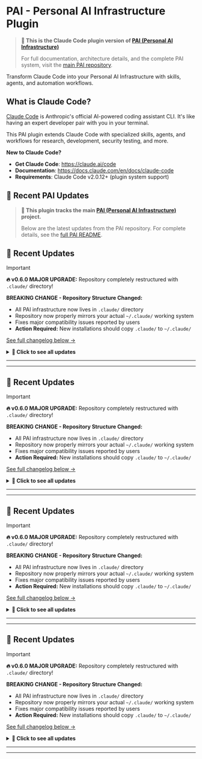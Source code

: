 # PAI - Personal AI Infrastructure Plugin

> **🔗 This is the Claude Code plugin version of [PAI (Personal AI Infrastructure)](https://github.com/danielmiessler/PAI)**
>
> For full documentation, architecture details, and the complete PAI system, visit the [main PAI repository](https://github.com/danielmiessler/PAI).

Transform Claude Code into your Personal AI Infrastructure with skills, agents, and automation workflows.

## What is Claude Code?

[Claude Code](https://claude.ai/code) is Anthropic's official AI-powered coding assistant CLI. It's like having an expert developer pair with you in your terminal.

This PAI plugin extends Claude Code with specialized skills, agents, and workflows for research, development, security testing, and more.

**New to Claude Code?**
- **Get Claude Code**: https://claude.ai/code
- **Documentation**: https://docs.claude.com/en/docs/claude-code
- **Requirements**: Claude Code v2.0.12+ (plugin system support)






## 📢 Recent PAI Updates

> **🔗 This plugin tracks the main [PAI (Personal AI Infrastructure)](https://github.com/danielmiessler/PAI) project.**
>
> Below are the latest updates from the PAI repository. For complete details, see the [full PAI README](./docs/PAI-README.md).

## 🚀 **Recent Updates**

> [!IMPORTANT]
> **🔥 v0.6.0 MAJOR UPGRADE:** Repository completely restructured with `.claude/` directory!
>
> **BREAKING CHANGE - Repository Structure Changed:**
> - All PAI infrastructure now lives in `.claude/` directory
> - Repository now properly mirrors your actual `~/.claude/` working system
> - Fixes major compatibility issues reported by users
> - **Action Required:** New installations should copy `.claude/` to `~/.claude/`
>
> [See full changelog below →](#-recent-updates)

<details>
<summary><strong>📅 Click to see all updates</strong></summary>

### Recent Manual Updates

- **✨ Oct 31:** v1.2.0 - Skills-as-Containers Migration - Complete architectural upgrade
- **✨ Oct 19:** Session-start hook now loads PAI skill - improved Skills system bootstrap
- **✨ Oct 18:** Major repo cleanup - fixed missing files, hooks, settings
- **✨ v0.5.0:** Skills-based architecture with 92.5% token reduction

### Automated Documentation Updates

<details>
<summary>📅 2025-10-20 - Settings: 1 updated</summary>

*Updated by pre-commit hook: 1 modified*
</details>

<details>
<summary>📅 2025-10-19 - Voice: 2 updated</summary>

*Updated by pre-commit hook: 3 modified*
</details>

<details>
<summary>📅 2025-10-19 - Skills: 1 updated, 5 removed</summary>

*Updated by pre-commit hook: 1 modified, 5 deleted*
</details>

<details>
<summary>📅 2025-10-19 - Hooks: 2 new, 1 removed, Settings: 1 updated</summary>

*Updated by pre-commit hook: 3 added, 1 modified, 1 deleted*
</details>

---

### Version History

<details>
<summary><strong>📅 v1.2.0 - Skills-as-Containers Migration 🔥 ARCHITECTURAL UPGRADE</strong></summary>

**The Problem:**
Commands were scattered in a flat global namespace (`~/.claude/commands/`), making it hard to discover related functionality, maintain consistency, and understand domain boundaries. The architecture needed hierarchical organization that matched how capabilities are naturally grouped.

**The Solution:**
Complete migration to Skills-as-Containers pattern:
- Moved 73 commands into skill-specific `workflows/` subdirectories
- Enhanced 21 skills with proper workflow organization
- Established deprecation pattern for future architectural upgrades
- Documented the complete migration process

**What Changed:**
```
Before (v0.6.0):
~/.claude/
├── commands/
│   ├── write-blog.md
│   ├── publish-blog.md
│   ├── quick-research.md
│   ├── extensive-research.md
│   └── [75+ scattered commands]
└── skills/
    ├── blogging/SKILL.md
    └── research/SKILL.md

After (v1.2.0):
~/.claude/
├── commands/               # Empty (commands moved to skills)
└── skills/
    ├── blogging/
    │   ├── SKILL.md
    │   └── workflows/
    │       ├── write.md
    │       └── publish.md
    └── research/
        ├── SKILL.md
        └── workflows/
            ├── quick.md
            └── extensive.md
```

**Architecture Benefits:**
- ✅ Domain knowledge colocated with workflows
- ✅ Clear ownership and responsibility
- ✅ Natural language routing: Skills → Workflows
- ✅ Easier discovery of related capabilities
- ✅ Better encapsulation of domain context

**Migration Stats:**
- 73 commands migrated to skill workflows
- 21 skills enhanced with workflows/ directories
- 1 new skill created (content-enhancement)
- Commands directory reduced from 75 files to 0
- Zero errors, 100% QA pass rate
- Complete in ~25 minutes using parallel agents

**Documentation:**
- See `docs/ARCHITECTURE.md` for Skills-as-Containers pattern
- Deprecation pattern established in `history/upgrades/deprecated/`
- Complete migration audit trail preserved

</details>

<details>
<summary><strong>📅 v0.6.0 - Repository Restructure with .claude/ Directory 🔥 MAJOR UPDATE</strong></summary>

**The Problem:**
Users reported issues with PAI not working correctly because the repository structure didn't match the actual working system. The real PAI system expects all infrastructure to live in `~/.claude/`, but the repo had everything at root level. This caused confusion and compatibility problems.

**The Solution:**
Complete repository restructure to mirror the actual working system:
- Created `.claude/` directory at repository root
- Moved ALL PAI infrastructure into `.claude/` (agents, commands, documentation, hooks, skills, voice-server, etc.)
- Kept GitHub infrastructure at root (README, LICENSE, .gitignore, .github, etc.)
- Repository now serves as a true reference implementation

**What Changed:**
```
Before (v0.5.0):
/PAI/
├── agents/
├── commands/
├── documentation/
├── hooks/
├── skills/
├── voice-server/
├── settings.json
├── .mcp.json
├── setup.sh
└── README.md

After (v0.6.0):
/PAI/
├── .claude/                 # ← NEW: All PAI infrastructure here
│   ├── agents/
│   ├── commands/
│   ├── documentation/
│   ├── hooks/
│   ├── skills/
│   ├── voice-server/
│   ├── settings.json
│   ├── .mcp.json
│   └── setup.sh
├── README.md               # GitHub infrastructure stays at root
├── LICENSE
└── .gitignore
```

**Why This Matters:**
1. **Proper Emulation:** Repository now accurately represents how PAI works in production
2. **Easier Setup:** Users can see exactly how their `~/.claude/` directory should be structured
3. **Less Confusion:** Clear separation between GitHub files and PAI infrastructure
4. **Better Documentation:** Structure itself serves as documentation
5. **Reference Implementation:** Can be copied/referenced directly for setup

**Migration:**
- No action required for existing installations
- New users get the correct structure from the start
- All documentation updated to reflect new paths

**Rationale:**
The PAI system is designed to live in `~/.claude/` on your system. By organizing the repository to mirror this structure, we make it immediately clear how PAI should be set up. This is especially important for new users who are trying to understand the system architecture and for contributors who need to know where files belong.

</details>

<details>
<summary><strong>📅 v0.5.0 - Skills-Based PAI Architecture (92.5% Token Reduction)</strong></summary>

**Major Architectural Improvement:**
- **Zero hook overhead** - Eliminated all context loading from UserPromptSubmit hook
- **92.5% token reduction** - From 4000 tokens/interaction to 300 tokens
- **Pure skills architecture** - Core identity in skill description (always in system prompt)
- **On-demand context** - Full context loaded only when explicitly needed

**What Changed:**
- Added YAML frontmatter to `skills/PAI/SKILL.md` with comprehensive system description
- Core identity + critical security now in skill description (always present)
- Removed `MINIMAL.md` entirely (no longer needed)
- Hook renamed to `update-tab-titles.ts` (only handles tab titles, zero context)
- Flat file structure in `skills/PAI/` (no `/contexts` subdirectory)

**Architecture:**
- **Tier 1 (Always On):** Skill description in system prompt (~300 tokens) - identity, critical security, architecture explanation
- **Tier 2 (On Demand):** `SKILL.md` body loaded when PAI skill invoked (~4000 tokens) - contacts, preferences, voice IDs, detailed security
- **Hook:** Only updates tab titles (0 tokens context overhead)

**Benefits:**
- Cleanest possible architecture - fully embraces Claude Code skills system
- Context always relevant - skill description always present, full context on-demand
- Easy to customize - clear YAML frontmatter with `[CUSTOMIZE:]` markers
- Scales efficiently - adding content doesn't multiply token costs

**Files:**
- `skills/PAI/SKILL.md` - Full context with YAML frontmatter
- `skills/PAI/contacts.md` - Contact templates
- `skills/PAI/preferences.md` - Stack preferences templates
- `skills/PAI/response-format.md` - Response format templates
- `skills/PAI/security-detailed.md` - Security procedures
- `skills/PAI/voice-ids.md` - Voice system configuration (optional)
- `hooks/update-tab-titles.ts` - Tab title updates only

</details>

<details>
<summary><strong>📅 v0.4.0 - Repository Restructure 🔥 BREAKING CHANGE</strong></summary>

**⚠️ Breaking Changes:**
- PAI_DIR environment variable: Change from `/path/to/PAI/PAI_DIRECTORY` to `/path/to/PAI`
- Repository renamed: `PAI` → `Personal_AI_Infrastructure`

**What Changed:**
- Moved all `PAI_DIRECTORY/` contents to repository root (agents/, skills/, commands/, etc.)
- Repository renamed for clarity and better SEO
- All functional directories now immediately visible on GitHub
- GitHub automatically redirects old URLs to new

**Migration:**
1. Update PAI_DIR: `export PAI_DIR="/path/to/PAI"` (remove `/PAI_DIRECTORY`)
2. Reload shell: `source ~/.zshrc`
3. Pull latest: `git pull`
4. Update remote: `git remote set-url origin git@github.com:danielmiessler/Personal_AI_Infrastructure.git`

</details>

<details>
<summary><strong>📅 v0.3.2 - Fabric Skill with Intelligent Pattern Selection</strong></summary>

Fabric skill now intelligently selects the right pattern from 242+ options based on user intent. Complete Fabric repository bundled locally. Categories: Security (15), Summarization (20), Extraction (30+), Analysis (35+), Creation (50+), Improvement (10), Rating (8).

</details>

<details>
<summary><strong>📅 v0.3.1 - Research Skills & API Key Infrastructure</strong></summary>

Multi-source research with parallel agent execution. New skills: `alex-hormozi-pitch`, `research`. New agents: `perplexity-researcher`, `claude-researcher`, `gemini-researcher`. Added `.env.example` with API key documentation.

</details>

<details>
<summary><strong>📅 v0.3.0 - Skills System Migration</strong></summary>

Migrated to [Anthropic's Skills architecture](https://www.anthropic.com/news/skills). Modular skill packages with progressive disclosure. Context system → Skills system. See [documentation](./documentation/skills-system.md) for details.

</details>

<details>
<summary><strong>📅 v0.2.4 - README Cleanup</strong></summary>

Collapsed updates section, reduced visual clutter, optimized space.

</details>

<details>
<summary><strong>📅 v0.2.3 - Visibility & Portability</strong></summary>

`.claude` → `PAI_DIRECTORY`, vendor agnostic, dynamic paths with `${PAI_DIR}`, full portability.

</details>

<details>
<summary><strong>📅 v0.2.2 - Voice System</strong></summary>

Migrated to macOS native Premium voices (zero cost, offline, private).

</details>

<details>
<summary><strong>📅 v0.2.0 - v0.1.0 - Initial Releases</strong></summary>

Public release with voice server, PAI_HOME support, comprehensive documentation, MCP detection, hooks system.

</details>

<details>
<summary><strong>📅 Previous Updates</strong></summary>

**September 20, 2025**
- 🗣️ Added `/voice-server` with ElevenLabs integration
- 🔧 Fixed hardcoded path issues
- 🪝 Working on missing hooks

**September 12, 2025**
- 🧠 Dynamic resource loading system
- ⚡ Submit-user-hook for context loading
- 🗺️ Dynamic routing via load-dynamic-requirements

</details>

</details>

---


---

## 🚀 **Recent Updates**

> [!IMPORTANT]
> **🔥 v0.6.0 MAJOR UPGRADE:** Repository completely restructured with `.claude/` directory!
>
> **BREAKING CHANGE - Repository Structure Changed:**
> - All PAI infrastructure now lives in `.claude/` directory
> - Repository now properly mirrors your actual `~/.claude/` working system
> - Fixes major compatibility issues reported by users
> - **Action Required:** New installations should copy `.claude/` to `~/.claude/`
>
> [See full changelog below →](#-recent-updates)

<details>
<summary><strong>📅 Click to see all updates</strong></summary>

### Recent Manual Updates

- **✨ Oct 31:** v1.2.0 - Skills-as-Containers Migration - Complete architectural upgrade
- **✨ Oct 19:** Session-start hook now loads PAI skill - improved Skills system bootstrap
- **✨ Oct 18:** Major repo cleanup - fixed missing files, hooks, settings
- **✨ v0.5.0:** Skills-based architecture with 92.5% token reduction

### Automated Documentation Updates

<details>
<summary>📅 2025-10-20 - Settings: 1 updated</summary>

*Updated by pre-commit hook: 1 modified*
</details>

<details>
<summary>📅 2025-10-19 - Voice: 2 updated</summary>

*Updated by pre-commit hook: 3 modified*
</details>

<details>
<summary>📅 2025-10-19 - Skills: 1 updated, 5 removed</summary>

*Updated by pre-commit hook: 1 modified, 5 deleted*
</details>

<details>
<summary>📅 2025-10-19 - Hooks: 2 new, 1 removed, Settings: 1 updated</summary>

*Updated by pre-commit hook: 3 added, 1 modified, 1 deleted*
</details>

---

### Version History

<details>
<summary><strong>📅 v1.2.0 - Skills-as-Containers Migration 🔥 ARCHITECTURAL UPGRADE</strong></summary>

**The Problem:**
Commands were scattered in a flat global namespace (`~/.claude/commands/`), making it hard to discover related functionality, maintain consistency, and understand domain boundaries. The architecture needed hierarchical organization that matched how capabilities are naturally grouped.

**The Solution:**
Complete migration to Skills-as-Containers pattern:
- Moved 73 commands into skill-specific `workflows/` subdirectories
- Enhanced 21 skills with proper workflow organization
- Established deprecation pattern for future architectural upgrades
- Documented the complete migration process

**What Changed:**
```
Before (v0.6.0):
~/.claude/
├── commands/
│   ├── write-blog.md
│   ├── publish-blog.md
│   ├── quick-research.md
│   ├── extensive-research.md
│   └── [75+ scattered commands]
└── skills/
    ├── blogging/SKILL.md
    └── research/SKILL.md

After (v1.2.0):
~/.claude/
├── commands/               # Empty (commands moved to skills)
└── skills/
    ├── blogging/
    │   ├── SKILL.md
    │   └── workflows/
    │       ├── write.md
    │       └── publish.md
    └── research/
        ├── SKILL.md
        └── workflows/
            ├── quick.md
            └── extensive.md
```

**Architecture Benefits:**
- ✅ Domain knowledge colocated with workflows
- ✅ Clear ownership and responsibility
- ✅ Natural language routing: Skills → Workflows
- ✅ Easier discovery of related capabilities
- ✅ Better encapsulation of domain context

**Migration Stats:**
- 73 commands migrated to skill workflows
- 21 skills enhanced with workflows/ directories
- 1 new skill created (content-enhancement)
- Commands directory reduced from 75 files to 0
- Zero errors, 100% QA pass rate
- Complete in ~25 minutes using parallel agents

**Documentation:**
- See `docs/ARCHITECTURE.md` for Skills-as-Containers pattern
- Deprecation pattern established in `history/upgrades/deprecated/`
- Complete migration audit trail preserved

</details>

<details>
<summary><strong>📅 v0.6.0 - Repository Restructure with .claude/ Directory 🔥 MAJOR UPDATE</strong></summary>

**The Problem:**
Users reported issues with PAI not working correctly because the repository structure didn't match the actual working system. The real PAI system expects all infrastructure to live in `~/.claude/`, but the repo had everything at root level. This caused confusion and compatibility problems.

**The Solution:**
Complete repository restructure to mirror the actual working system:
- Created `.claude/` directory at repository root
- Moved ALL PAI infrastructure into `.claude/` (agents, commands, documentation, hooks, skills, voice-server, etc.)
- Kept GitHub infrastructure at root (README, LICENSE, .gitignore, .github, etc.)
- Repository now serves as a true reference implementation

**What Changed:**
```
Before (v0.5.0):
/PAI/
├── agents/
├── commands/
├── documentation/
├── hooks/
├── skills/
├── voice-server/
├── settings.json
├── .mcp.json
├── setup.sh
└── README.md

After (v0.6.0):
/PAI/
├── .claude/                 # ← NEW: All PAI infrastructure here
│   ├── agents/
│   ├── commands/
│   ├── documentation/
│   ├── hooks/
│   ├── skills/
│   ├── voice-server/
│   ├── settings.json
│   ├── .mcp.json
│   └── setup.sh
├── README.md               # GitHub infrastructure stays at root
├── LICENSE
└── .gitignore
```

**Why This Matters:**
1. **Proper Emulation:** Repository now accurately represents how PAI works in production
2. **Easier Setup:** Users can see exactly how their `~/.claude/` directory should be structured
3. **Less Confusion:** Clear separation between GitHub files and PAI infrastructure
4. **Better Documentation:** Structure itself serves as documentation
5. **Reference Implementation:** Can be copied/referenced directly for setup

**Migration:**
- No action required for existing installations
- New users get the correct structure from the start
- All documentation updated to reflect new paths

**Rationale:**
The PAI system is designed to live in `~/.claude/` on your system. By organizing the repository to mirror this structure, we make it immediately clear how PAI should be set up. This is especially important for new users who are trying to understand the system architecture and for contributors who need to know where files belong.

</details>

<details>
<summary><strong>📅 v0.5.0 - Skills-Based PAI Architecture (92.5% Token Reduction)</strong></summary>

**Major Architectural Improvement:**
- **Zero hook overhead** - Eliminated all context loading from UserPromptSubmit hook
- **92.5% token reduction** - From 4000 tokens/interaction to 300 tokens
- **Pure skills architecture** - Core identity in skill description (always in system prompt)
- **On-demand context** - Full context loaded only when explicitly needed

**What Changed:**
- Added YAML frontmatter to `skills/PAI/SKILL.md` with comprehensive system description
- Core identity + critical security now in skill description (always present)
- Removed `MINIMAL.md` entirely (no longer needed)
- Hook renamed to `update-tab-titles.ts` (only handles tab titles, zero context)
- Flat file structure in `skills/PAI/` (no `/contexts` subdirectory)

**Architecture:**
- **Tier 1 (Always On):** Skill description in system prompt (~300 tokens) - identity, critical security, architecture explanation
- **Tier 2 (On Demand):** `SKILL.md` body loaded when PAI skill invoked (~4000 tokens) - contacts, preferences, voice IDs, detailed security
- **Hook:** Only updates tab titles (0 tokens context overhead)

**Benefits:**
- Cleanest possible architecture - fully embraces Claude Code skills system
- Context always relevant - skill description always present, full context on-demand
- Easy to customize - clear YAML frontmatter with `[CUSTOMIZE:]` markers
- Scales efficiently - adding content doesn't multiply token costs

**Files:**
- `skills/PAI/SKILL.md` - Full context with YAML frontmatter
- `skills/PAI/contacts.md` - Contact templates
- `skills/PAI/preferences.md` - Stack preferences templates
- `skills/PAI/response-format.md` - Response format templates
- `skills/PAI/security-detailed.md` - Security procedures
- `skills/PAI/voice-ids.md` - Voice system configuration (optional)
- `hooks/update-tab-titles.ts` - Tab title updates only

</details>

<details>
<summary><strong>📅 v0.4.0 - Repository Restructure 🔥 BREAKING CHANGE</strong></summary>

**⚠️ Breaking Changes:**
- PAI_DIR environment variable: Change from `/path/to/PAI/PAI_DIRECTORY` to `/path/to/PAI`
- Repository renamed: `PAI` → `Personal_AI_Infrastructure`

**What Changed:**
- Moved all `PAI_DIRECTORY/` contents to repository root (agents/, skills/, commands/, etc.)
- Repository renamed for clarity and better SEO
- All functional directories now immediately visible on GitHub
- GitHub automatically redirects old URLs to new

**Migration:**
1. Update PAI_DIR: `export PAI_DIR="/path/to/PAI"` (remove `/PAI_DIRECTORY`)
2. Reload shell: `source ~/.zshrc`
3. Pull latest: `git pull`
4. Update remote: `git remote set-url origin git@github.com:danielmiessler/Personal_AI_Infrastructure.git`

</details>

<details>
<summary><strong>📅 v0.3.2 - Fabric Skill with Intelligent Pattern Selection</strong></summary>

Fabric skill now intelligently selects the right pattern from 242+ options based on user intent. Complete Fabric repository bundled locally. Categories: Security (15), Summarization (20), Extraction (30+), Analysis (35+), Creation (50+), Improvement (10), Rating (8).

</details>

<details>
<summary><strong>📅 v0.3.1 - Research Skills & API Key Infrastructure</strong></summary>

Multi-source research with parallel agent execution. New skills: `alex-hormozi-pitch`, `research`. New agents: `perplexity-researcher`, `claude-researcher`, `gemini-researcher`. Added `.env.example` with API key documentation.

</details>

<details>
<summary><strong>📅 v0.3.0 - Skills System Migration</strong></summary>

Migrated to [Anthropic's Skills architecture](https://www.anthropic.com/news/skills). Modular skill packages with progressive disclosure. Context system → Skills system. See [documentation](./documentation/skills-system.md) for details.

</details>

<details>
<summary><strong>📅 v0.2.4 - README Cleanup</strong></summary>

Collapsed updates section, reduced visual clutter, optimized space.

</details>

<details>
<summary><strong>📅 v0.2.3 - Visibility & Portability</strong></summary>

`.claude` → `PAI_DIRECTORY`, vendor agnostic, dynamic paths with `${PAI_DIR}`, full portability.

</details>

<details>
<summary><strong>📅 v0.2.2 - Voice System</strong></summary>

Migrated to macOS native Premium voices (zero cost, offline, private).

</details>

<details>
<summary><strong>📅 v0.2.0 - v0.1.0 - Initial Releases</strong></summary>

Public release with voice server, PAI_HOME support, comprehensive documentation, MCP detection, hooks system.

</details>

<details>
<summary><strong>📅 Previous Updates</strong></summary>

**September 20, 2025**
- 🗣️ Added `/voice-server` with ElevenLabs integration
- 🔧 Fixed hardcoded path issues
- 🪝 Working on missing hooks

**September 12, 2025**
- 🧠 Dynamic resource loading system
- ⚡ Submit-user-hook for context loading
- 🗺️ Dynamic routing via load-dynamic-requirements

</details>

</details>

---


---

## 🚀 **Recent Updates**

> [!IMPORTANT]
> **🔥 v0.6.0 MAJOR UPGRADE:** Repository completely restructured with `.claude/` directory!
>
> **BREAKING CHANGE - Repository Structure Changed:**
> - All PAI infrastructure now lives in `.claude/` directory
> - Repository now properly mirrors your actual `~/.claude/` working system
> - Fixes major compatibility issues reported by users
> - **Action Required:** New installations should copy `.claude/` to `~/.claude/`
>
> [See full changelog below →](#-recent-updates)

<details>
<summary><strong>📅 Click to see all updates</strong></summary>

### Recent Manual Updates

- **✨ Oct 31:** v1.2.0 - Skills-as-Containers Migration - Complete architectural upgrade
- **✨ Oct 19:** Session-start hook now loads PAI skill - improved Skills system bootstrap
- **✨ Oct 18:** Major repo cleanup - fixed missing files, hooks, settings
- **✨ v0.5.0:** Skills-based architecture with 92.5% token reduction

### Automated Documentation Updates

<details>
<summary>📅 2025-10-20 - Settings: 1 updated</summary>

*Updated by pre-commit hook: 1 modified*
</details>

<details>
<summary>📅 2025-10-19 - Voice: 2 updated</summary>

*Updated by pre-commit hook: 3 modified*
</details>

<details>
<summary>📅 2025-10-19 - Skills: 1 updated, 5 removed</summary>

*Updated by pre-commit hook: 1 modified, 5 deleted*
</details>

<details>
<summary>📅 2025-10-19 - Hooks: 2 new, 1 removed, Settings: 1 updated</summary>

*Updated by pre-commit hook: 3 added, 1 modified, 1 deleted*
</details>

---

### Version History

<details>
<summary><strong>📅 v1.2.0 - Skills-as-Containers Migration 🔥 ARCHITECTURAL UPGRADE</strong></summary>

**The Problem:**
Commands were scattered in a flat global namespace (`~/.claude/commands/`), making it hard to discover related functionality, maintain consistency, and understand domain boundaries. The architecture needed hierarchical organization that matched how capabilities are naturally grouped.

**The Solution:**
Complete migration to Skills-as-Containers pattern:
- Moved 73 commands into skill-specific `workflows/` subdirectories
- Enhanced 21 skills with proper workflow organization
- Established deprecation pattern for future architectural upgrades
- Documented the complete migration process

**What Changed:**
```
Before (v0.6.0):
~/.claude/
├── commands/
│   ├── write-blog.md
│   ├── publish-blog.md
│   ├── quick-research.md
│   ├── extensive-research.md
│   └── [75+ scattered commands]
└── skills/
    ├── blogging/SKILL.md
    └── research/SKILL.md

After (v1.2.0):
~/.claude/
├── commands/               # Empty (commands moved to skills)
└── skills/
    ├── blogging/
    │   ├── SKILL.md
    │   └── workflows/
    │       ├── write.md
    │       └── publish.md
    └── research/
        ├── SKILL.md
        └── workflows/
            ├── quick.md
            └── extensive.md
```

**Architecture Benefits:**
- ✅ Domain knowledge colocated with workflows
- ✅ Clear ownership and responsibility
- ✅ Natural language routing: Skills → Workflows
- ✅ Easier discovery of related capabilities
- ✅ Better encapsulation of domain context

**Migration Stats:**
- 73 commands migrated to skill workflows
- 21 skills enhanced with workflows/ directories
- 1 new skill created (content-enhancement)
- Commands directory reduced from 75 files to 0
- Zero errors, 100% QA pass rate
- Complete in ~25 minutes using parallel agents

**Documentation:**
- See `docs/ARCHITECTURE.md` for Skills-as-Containers pattern
- Deprecation pattern established in `history/upgrades/deprecated/`
- Complete migration audit trail preserved

</details>

<details>
<summary><strong>📅 v0.6.0 - Repository Restructure with .claude/ Directory 🔥 MAJOR UPDATE</strong></summary>

**The Problem:**
Users reported issues with PAI not working correctly because the repository structure didn't match the actual working system. The real PAI system expects all infrastructure to live in `~/.claude/`, but the repo had everything at root level. This caused confusion and compatibility problems.

**The Solution:**
Complete repository restructure to mirror the actual working system:
- Created `.claude/` directory at repository root
- Moved ALL PAI infrastructure into `.claude/` (agents, commands, documentation, hooks, skills, voice-server, etc.)
- Kept GitHub infrastructure at root (README, LICENSE, .gitignore, .github, etc.)
- Repository now serves as a true reference implementation

**What Changed:**
```
Before (v0.5.0):
/PAI/
├── agents/
├── commands/
├── documentation/
├── hooks/
├── skills/
├── voice-server/
├── settings.json
├── .mcp.json
├── setup.sh
└── README.md

After (v0.6.0):
/PAI/
├── .claude/                 # ← NEW: All PAI infrastructure here
│   ├── agents/
│   ├── commands/
│   ├── documentation/
│   ├── hooks/
│   ├── skills/
│   ├── voice-server/
│   ├── settings.json
│   ├── .mcp.json
│   └── setup.sh
├── README.md               # GitHub infrastructure stays at root
├── LICENSE
└── .gitignore
```

**Why This Matters:**
1. **Proper Emulation:** Repository now accurately represents how PAI works in production
2. **Easier Setup:** Users can see exactly how their `~/.claude/` directory should be structured
3. **Less Confusion:** Clear separation between GitHub files and PAI infrastructure
4. **Better Documentation:** Structure itself serves as documentation
5. **Reference Implementation:** Can be copied/referenced directly for setup

**Migration:**
- No action required for existing installations
- New users get the correct structure from the start
- All documentation updated to reflect new paths

**Rationale:**
The PAI system is designed to live in `~/.claude/` on your system. By organizing the repository to mirror this structure, we make it immediately clear how PAI should be set up. This is especially important for new users who are trying to understand the system architecture and for contributors who need to know where files belong.

</details>

<details>
<summary><strong>📅 v0.5.0 - Skills-Based PAI Architecture (92.5% Token Reduction)</strong></summary>

**Major Architectural Improvement:**
- **Zero hook overhead** - Eliminated all context loading from UserPromptSubmit hook
- **92.5% token reduction** - From 4000 tokens/interaction to 300 tokens
- **Pure skills architecture** - Core identity in skill description (always in system prompt)
- **On-demand context** - Full context loaded only when explicitly needed

**What Changed:**
- Added YAML frontmatter to `skills/PAI/SKILL.md` with comprehensive system description
- Core identity + critical security now in skill description (always present)
- Removed `MINIMAL.md` entirely (no longer needed)
- Hook renamed to `update-tab-titles.ts` (only handles tab titles, zero context)
- Flat file structure in `skills/PAI/` (no `/contexts` subdirectory)

**Architecture:**
- **Tier 1 (Always On):** Skill description in system prompt (~300 tokens) - identity, critical security, architecture explanation
- **Tier 2 (On Demand):** `SKILL.md` body loaded when PAI skill invoked (~4000 tokens) - contacts, preferences, voice IDs, detailed security
- **Hook:** Only updates tab titles (0 tokens context overhead)

**Benefits:**
- Cleanest possible architecture - fully embraces Claude Code skills system
- Context always relevant - skill description always present, full context on-demand
- Easy to customize - clear YAML frontmatter with `[CUSTOMIZE:]` markers
- Scales efficiently - adding content doesn't multiply token costs

**Files:**
- `skills/PAI/SKILL.md` - Full context with YAML frontmatter
- `skills/PAI/contacts.md` - Contact templates
- `skills/PAI/preferences.md` - Stack preferences templates
- `skills/PAI/response-format.md` - Response format templates
- `skills/PAI/security-detailed.md` - Security procedures
- `skills/PAI/voice-ids.md` - Voice system configuration (optional)
- `hooks/update-tab-titles.ts` - Tab title updates only

</details>

<details>
<summary><strong>📅 v0.4.0 - Repository Restructure 🔥 BREAKING CHANGE</strong></summary>

**⚠️ Breaking Changes:**
- PAI_DIR environment variable: Change from `/path/to/PAI/PAI_DIRECTORY` to `/path/to/PAI`
- Repository renamed: `PAI` → `Personal_AI_Infrastructure`

**What Changed:**
- Moved all `PAI_DIRECTORY/` contents to repository root (agents/, skills/, commands/, etc.)
- Repository renamed for clarity and better SEO
- All functional directories now immediately visible on GitHub
- GitHub automatically redirects old URLs to new

**Migration:**
1. Update PAI_DIR: `export PAI_DIR="/path/to/PAI"` (remove `/PAI_DIRECTORY`)
2. Reload shell: `source ~/.zshrc`
3. Pull latest: `git pull`
4. Update remote: `git remote set-url origin git@github.com:danielmiessler/Personal_AI_Infrastructure.git`

</details>

<details>
<summary><strong>📅 v0.3.2 - Fabric Skill with Intelligent Pattern Selection</strong></summary>

Fabric skill now intelligently selects the right pattern from 242+ options based on user intent. Complete Fabric repository bundled locally. Categories: Security (15), Summarization (20), Extraction (30+), Analysis (35+), Creation (50+), Improvement (10), Rating (8).

</details>

<details>
<summary><strong>📅 v0.3.1 - Research Skills & API Key Infrastructure</strong></summary>

Multi-source research with parallel agent execution. New skills: `alex-hormozi-pitch`, `research`. New agents: `perplexity-researcher`, `claude-researcher`, `gemini-researcher`. Added `.env.example` with API key documentation.

</details>

<details>
<summary><strong>📅 v0.3.0 - Skills System Migration</strong></summary>

Migrated to [Anthropic's Skills architecture](https://www.anthropic.com/news/skills). Modular skill packages with progressive disclosure. Context system → Skills system. See [documentation](./documentation/skills-system.md) for details.

</details>

<details>
<summary><strong>📅 v0.2.4 - README Cleanup</strong></summary>

Collapsed updates section, reduced visual clutter, optimized space.

</details>

<details>
<summary><strong>📅 v0.2.3 - Visibility & Portability</strong></summary>

`.claude` → `PAI_DIRECTORY`, vendor agnostic, dynamic paths with `${PAI_DIR}`, full portability.

</details>

<details>
<summary><strong>📅 v0.2.2 - Voice System</strong></summary>

Migrated to macOS native Premium voices (zero cost, offline, private).

</details>

<details>
<summary><strong>📅 v0.2.0 - v0.1.0 - Initial Releases</strong></summary>

Public release with voice server, PAI_HOME support, comprehensive documentation, MCP detection, hooks system.

</details>

<details>
<summary><strong>📅 Previous Updates</strong></summary>

**September 20, 2025**
- 🗣️ Added `/voice-server` with ElevenLabs integration
- 🔧 Fixed hardcoded path issues
- 🪝 Working on missing hooks

**September 12, 2025**
- 🧠 Dynamic resource loading system
- ⚡ Submit-user-hook for context loading
- 🗺️ Dynamic routing via load-dynamic-requirements

</details>

</details>

---


---

## 🚀 **Recent Updates**

> [!IMPORTANT]
> **🔥 v0.6.0 MAJOR UPGRADE:** Repository completely restructured with `.claude/` directory!
>
> **BREAKING CHANGE - Repository Structure Changed:**
> - All PAI infrastructure now lives in `.claude/` directory
> - Repository now properly mirrors your actual `~/.claude/` working system
> - Fixes major compatibility issues reported by users
> - **Action Required:** New installations should copy `.claude/` to `~/.claude/`
>
> [See full changelog below →](#-recent-updates)

<details>
<summary><strong>📅 Click to see all updates</strong></summary>

### Recent Manual Updates

- **✨ Oct 31:** v1.2.0 - Skills-as-Containers Migration - Complete architectural upgrade
- **✨ Oct 19:** Session-start hook now loads PAI skill - improved Skills system bootstrap
- **✨ Oct 18:** Major repo cleanup - fixed missing files, hooks, settings
- **✨ v0.5.0:** Skills-based architecture with 92.5% token reduction

### Automated Documentation Updates

<details>
<summary>📅 2025-10-20 - Settings: 1 updated</summary>

*Updated by pre-commit hook: 1 modified*
</details>

<details>
<summary>📅 2025-10-19 - Voice: 2 updated</summary>

*Updated by pre-commit hook: 3 modified*
</details>

<details>
<summary>📅 2025-10-19 - Skills: 1 updated, 5 removed</summary>

*Updated by pre-commit hook: 1 modified, 5 deleted*
</details>

<details>
<summary>📅 2025-10-19 - Hooks: 2 new, 1 removed, Settings: 1 updated</summary>

*Updated by pre-commit hook: 3 added, 1 modified, 1 deleted*
</details>

---

### Version History

<details>
<summary><strong>📅 v1.2.0 - Skills-as-Containers Migration 🔥 ARCHITECTURAL UPGRADE</strong></summary>

**The Problem:**
Commands were scattered in a flat global namespace (`~/.claude/commands/`), making it hard to discover related functionality, maintain consistency, and understand domain boundaries. The architecture needed hierarchical organization that matched how capabilities are naturally grouped.

**The Solution:**
Complete migration to Skills-as-Containers pattern:
- Moved 73 commands into skill-specific `workflows/` subdirectories
- Enhanced 21 skills with proper workflow organization
- Established deprecation pattern for future architectural upgrades
- Documented the complete migration process

**What Changed:**
```
Before (v0.6.0):
~/.claude/
├── commands/
│   ├── write-blog.md
│   ├── publish-blog.md
│   ├── quick-research.md
│   ├── extensive-research.md
│   └── [75+ scattered commands]
└── skills/
    ├── blogging/SKILL.md
    └── research/SKILL.md

After (v1.2.0):
~/.claude/
├── commands/               # Empty (commands moved to skills)
└── skills/
    ├── blogging/
    │   ├── SKILL.md
    │   └── workflows/
    │       ├── write.md
    │       └── publish.md
    └── research/
        ├── SKILL.md
        └── workflows/
            ├── quick.md
            └── extensive.md
```

**Architecture Benefits:**
- ✅ Domain knowledge colocated with workflows
- ✅ Clear ownership and responsibility
- ✅ Natural language routing: Skills → Workflows
- ✅ Easier discovery of related capabilities
- ✅ Better encapsulation of domain context

**Migration Stats:**
- 73 commands migrated to skill workflows
- 21 skills enhanced with workflows/ directories
- 1 new skill created (content-enhancement)
- Commands directory reduced from 75 files to 0
- Zero errors, 100% QA pass rate
- Complete in ~25 minutes using parallel agents

**Documentation:**
- See `docs/ARCHITECTURE.md` for Skills-as-Containers pattern
- Deprecation pattern established in `history/upgrades/deprecated/`
- Complete migration audit trail preserved

</details>

<details>
<summary><strong>📅 v0.6.0 - Repository Restructure with .claude/ Directory 🔥 MAJOR UPDATE</strong></summary>

**The Problem:**
Users reported issues with PAI not working correctly because the repository structure didn't match the actual working system. The real PAI system expects all infrastructure to live in `~/.claude/`, but the repo had everything at root level. This caused confusion and compatibility problems.

**The Solution:**
Complete repository restructure to mirror the actual working system:
- Created `.claude/` directory at repository root
- Moved ALL PAI infrastructure into `.claude/` (agents, commands, documentation, hooks, skills, voice-server, etc.)
- Kept GitHub infrastructure at root (README, LICENSE, .gitignore, .github, etc.)
- Repository now serves as a true reference implementation

**What Changed:**
```
Before (v0.5.0):
/PAI/
├── agents/
├── commands/
├── documentation/
├── hooks/
├── skills/
├── voice-server/
├── settings.json
├── .mcp.json
├── setup.sh
└── README.md

After (v0.6.0):
/PAI/
├── .claude/                 # ← NEW: All PAI infrastructure here
│   ├── agents/
│   ├── commands/
│   ├── documentation/
│   ├── hooks/
│   ├── skills/
│   ├── voice-server/
│   ├── settings.json
│   ├── .mcp.json
│   └── setup.sh
├── README.md               # GitHub infrastructure stays at root
├── LICENSE
└── .gitignore
```

**Why This Matters:**
1. **Proper Emulation:** Repository now accurately represents how PAI works in production
2. **Easier Setup:** Users can see exactly how their `~/.claude/` directory should be structured
3. **Less Confusion:** Clear separation between GitHub files and PAI infrastructure
4. **Better Documentation:** Structure itself serves as documentation
5. **Reference Implementation:** Can be copied/referenced directly for setup

**Migration:**
- No action required for existing installations
- New users get the correct structure from the start
- All documentation updated to reflect new paths

**Rationale:**
The PAI system is designed to live in `~/.claude/` on your system. By organizing the repository to mirror this structure, we make it immediately clear how PAI should be set up. This is especially important for new users who are trying to understand the system architecture and for contributors who need to know where files belong.

</details>

<details>
<summary><strong>📅 v0.5.0 - Skills-Based PAI Architecture (92.5% Token Reduction)</strong></summary>

**Major Architectural Improvement:**
- **Zero hook overhead** - Eliminated all context loading from UserPromptSubmit hook
- **92.5% token reduction** - From 4000 tokens/interaction to 300 tokens
- **Pure skills architecture** - Core identity in skill description (always in system prompt)
- **On-demand context** - Full context loaded only when explicitly needed

**What Changed:**
- Added YAML frontmatter to `skills/PAI/SKILL.md` with comprehensive system description
- Core identity + critical security now in skill description (always present)
- Removed `MINIMAL.md` entirely (no longer needed)
- Hook renamed to `update-tab-titles.ts` (only handles tab titles, zero context)
- Flat file structure in `skills/PAI/` (no `/contexts` subdirectory)

**Architecture:**
- **Tier 1 (Always On):** Skill description in system prompt (~300 tokens) - identity, critical security, architecture explanation
- **Tier 2 (On Demand):** `SKILL.md` body loaded when PAI skill invoked (~4000 tokens) - contacts, preferences, voice IDs, detailed security
- **Hook:** Only updates tab titles (0 tokens context overhead)

**Benefits:**
- Cleanest possible architecture - fully embraces Claude Code skills system
- Context always relevant - skill description always present, full context on-demand
- Easy to customize - clear YAML frontmatter with `[CUSTOMIZE:]` markers
- Scales efficiently - adding content doesn't multiply token costs

**Files:**
- `skills/PAI/SKILL.md` - Full context with YAML frontmatter
- `skills/PAI/contacts.md` - Contact templates
- `skills/PAI/preferences.md` - Stack preferences templates
- `skills/PAI/response-format.md` - Response format templates
- `skills/PAI/security-detailed.md` - Security procedures
- `skills/PAI/voice-ids.md` - Voice system configuration (optional)
- `hooks/update-tab-titles.ts` - Tab title updates only

</details>

<details>
<summary><strong>📅 v0.4.0 - Repository Restructure 🔥 BREAKING CHANGE</strong></summary>

**⚠️ Breaking Changes:**
- PAI_DIR environment variable: Change from `/path/to/PAI/PAI_DIRECTORY` to `/path/to/PAI`
- Repository renamed: `PAI` → `Personal_AI_Infrastructure`

**What Changed:**
- Moved all `PAI_DIRECTORY/` contents to repository root (agents/, skills/, commands/, etc.)
- Repository renamed for clarity and better SEO
- All functional directories now immediately visible on GitHub
- GitHub automatically redirects old URLs to new

**Migration:**
1. Update PAI_DIR: `export PAI_DIR="/path/to/PAI"` (remove `/PAI_DIRECTORY`)
2. Reload shell: `source ~/.zshrc`
3. Pull latest: `git pull`
4. Update remote: `git remote set-url origin git@github.com:danielmiessler/Personal_AI_Infrastructure.git`

</details>

<details>
<summary><strong>📅 v0.3.2 - Fabric Skill with Intelligent Pattern Selection</strong></summary>

Fabric skill now intelligently selects the right pattern from 242+ options based on user intent. Complete Fabric repository bundled locally. Categories: Security (15), Summarization (20), Extraction (30+), Analysis (35+), Creation (50+), Improvement (10), Rating (8).

</details>

<details>
<summary><strong>📅 v0.3.1 - Research Skills & API Key Infrastructure</strong></summary>

Multi-source research with parallel agent execution. New skills: `alex-hormozi-pitch`, `research`. New agents: `perplexity-researcher`, `claude-researcher`, `gemini-researcher`. Added `.env.example` with API key documentation.

</details>

<details>
<summary><strong>📅 v0.3.0 - Skills System Migration</strong></summary>

Migrated to [Anthropic's Skills architecture](https://www.anthropic.com/news/skills). Modular skill packages with progressive disclosure. Context system → Skills system. See [documentation](./documentation/skills-system.md) for details.

</details>

<details>
<summary><strong>📅 v0.2.4 - README Cleanup</strong></summary>

Collapsed updates section, reduced visual clutter, optimized space.

</details>

<details>
<summary><strong>📅 v0.2.3 - Visibility & Portability</strong></summary>

`.claude` → `PAI_DIRECTORY`, vendor agnostic, dynamic paths with `${PAI_DIR}`, full portability.

</details>

<details>
<summary><strong>📅 v0.2.2 - Voice System</strong></summary>

Migrated to macOS native Premium voices (zero cost, offline, private).

</details>

<details>
<summary><strong>📅 v0.2.0 - v0.1.0 - Initial Releases</strong></summary>

Public release with voice server, PAI_HOME support, comprehensive documentation, MCP detection, hooks system.

</details>

<details>
<summary><strong>📅 Previous Updates</strong></summary>

**September 20, 2025**
- 🗣️ Added `/voice-server` with ElevenLabs integration
- 🔧 Fixed hardcoded path issues
- 🪝 Working on missing hooks

**September 12, 2025**
- 🧠 Dynamic resource loading system
- ⚡ Submit-user-hook for context loading
- 🗺️ Dynamic routing via load-dynamic-requirements

</details>

</details>

---


---

